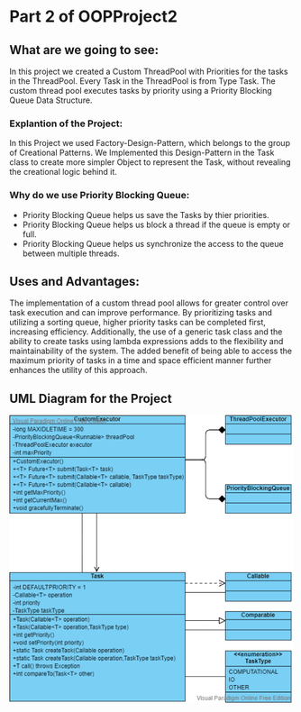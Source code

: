 # Part 2 of OOPProject2
## What are we going to see:
In this project we created a Custom ThreadPool with Priorities for the tasks in the ThreadPool. Every Task in the ThreadPool is from Type Task.
The custom thread pool executes tasks by priority using a Priority Blocking Queue Data Structure.


### Explantion of the Project:
In this Project we used Factory-Design-Pattern, which belongs to the group of Creational Patterns.
We Implemented this Design-Pattern in the Task class to create more simpler Object to represent the Task, without revealing the creational logic behind it.


### Why do we use Priority Blocking Queue:
* Priority Blocking Queue helps us save the Tasks by thier priorities.
* Priority Blocking Queue helps us block a thread if the queue is empty or full.
* Priority Blocking Queue helps us synchronize the access to the queue between multiple threads.


## Uses and Advantages:
The implementation of a custom thread pool allows for greater control over task execution and can improve performance. By prioritizing tasks and utilizing a sorting queue, higher priority tasks can be completed first, increasing efficiency. Additionally, the use of a generic task class and the ability to create tasks using lambda expressions adds to the flexibility and maintainability of the system. The added benefit of being able to access the maximum priority of tasks in a time and space efficient manner further enhances the utility of this approach.


## UML Diagram for the Project

![UML](https://github.com/yehonatan768/OOPProject2/blob/f2f35d3c5e4dcb110eb726ea0e1851718028931e/Part%202/UML.png)
